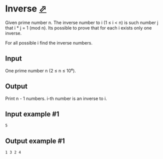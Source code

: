 # Inverse [⬀](https://www.e-olymp.com/en/problems/5213)
Given prime number n. The inverse number to i (1 ≤ i < n) is such number j that i * j = 1 (mod n). Its possible to prove that for each i exists only one inverse.

For all possible i find the inverse numbers.

## Input
One prime number n (2 ≤ n ≤ 10⁶).

## Output
Print n - 1 numbers. i-th number is an inverse to i.

## Input example #1
```
5
```

## Output example #1
```
1 3 2 4
```
